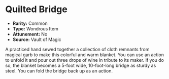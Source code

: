 # Quilted Bridge

- **Rarity:** Common
- **Type:** Wondrous Item
- **Attunement:** No
- **Source:** Vault of Magic

A practiced hand sewed together a collection of cloth remnants from magical garb to make this colorful and warm blanket. You can use an action to unfold it and pour out three drops of wine in tribute to its maker. If you do so, the blanket becomes a 5-foot wide, 10-foot-long bridge as sturdy as steel. You can fold the bridge back up as an action.
